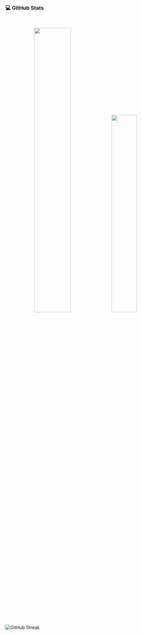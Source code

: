 ### 💻 GitHub Stats
<br >

<p align="center">
  <img width="48%" height:"100%" src="https://github-readme-stats.vercel.app/api?username=neginAhmadiTech&show_icons=true&theme=dracula&include_all_commits=true&hide_border=true&border_radius=10" />
  <img width="40%" height:"70%" src="https://github-readme-stats.vercel.app/api/top-langs/?username=neginAhmadiTech&layout=compact&theme=dracula&hide_border=true&border_radius=10" />
</p>

![GitHub Streak](https://streak-stats.demolab.com/?user=neginAhmadiTech&theme=dracula&hide_border=true&border_radius=10)





